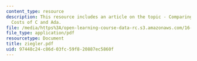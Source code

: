 ```yaml
---
content_type: resource
description: This resource includes an article on the topic - Comparing Development
  Costs of C and Ada.
file: /media/https%3A/open-learning-course-data-rc.s3.amazonaws.com/16-355j-software-engineering-concepts-fall-2005/97448c24c86d03fc59f820887ec5860f_ziegler.pdf
file_type: application/pdf
resourcetype: Document
title: ziegler.pdf
uid: 97448c24-c86d-03fc-59f8-20887ec5860f
---
```

